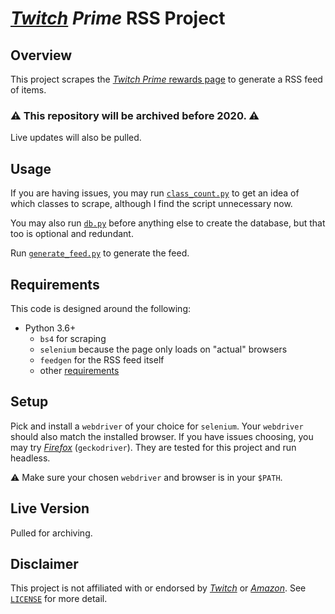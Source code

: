 # *[Twitch][Twitch] Prime* RSS Project

## Overview

This project scrapes the [*Twitch Prime* rewards page](https://twitch.amazon.com/tp/loot) to generate a RSS feed of items.

### ⚠️ This repository will be archived before 2020. ⚠️

Live updates will also be pulled.

## Usage

If you are having issues, you may run [`class_count.py`](class_count.py) to get an idea of which classes to scrape, although I find the script unnecessary now.

You may also run [`db.py`](db.py) before anything else to create the database, but that too is optional and redundant.

Run [`generate_feed.py`](generate_feed.py) to generate the feed.

## Requirements

This code is designed around the following:

- Python 3.6+
    - `bs4` for scraping
    - `selenium` because the page only loads on "actual" browsers
    - `feedgen` for the RSS feed itself
    - other [requirements](requirements.txt)

## Setup

Pick and install a `webdriver` of your choice for `selenium`. Your `webdriver` should also match the installed browser. If you have issues choosing, you may try [*Firefox*](https://github.com/mozilla/geckodriver) (`geckodriver`). They are tested for this project and run headless.

⚠️ Make sure your chosen `webdriver` and browser is in your `$PATH`.

## Live Version

Pulled for archiving.

## Disclaimer

This project is not affiliated with or endorsed by [*Twitch*][Twitch] or [*Amazon*](https://www.amazon.com). See [`LICENSE`](LICENSE) for more detail.

[Twitch]: https://twitch.tv